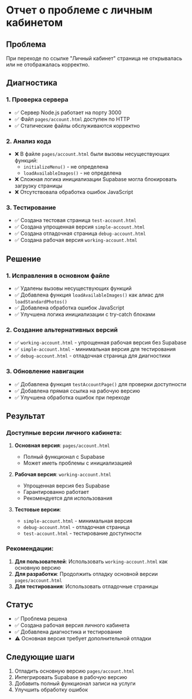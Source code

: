 # Отчет о проблеме с личным кабинетом

## Проблема
При переходе по ссылке "Личный кабинет" страница не открывалась или не отображалась корректно.

## Диагностика

### 1. Проверка сервера
- ✅ Сервер Node.js работает на порту 3000
- ✅ Файл `pages/account.html` доступен по HTTP
- ✅ Статические файлы обслуживаются корректно

### 2. Анализ кода
- ❌ В файле `pages/account.html` были вызовы несуществующих функций:
  - `initializeMenu()` - не определена
  - `loadAvailableImages()` - не определена
- ❌ Сложная логика инициализации Supabase могла блокировать загрузку страницы
- ❌ Отсутствовала обработка ошибок JavaScript

### 3. Тестирование
- ✅ Создана тестовая страница `test-account.html`
- ✅ Создана упрощенная версия `simple-account.html`
- ✅ Создана отладочная страница `debug-account.html`
- ✅ Создана рабочая версия `working-account.html`

## Решение

### 1. Исправления в основном файле
- ✅ Удалены вызовы несуществующих функций
- ✅ Добавлена функция `loadAvailableImages()` как алиас для `loadStandardPhotos()`
- ✅ Добавлена обработка ошибок JavaScript
- ✅ Улучшена логика инициализации с try-catch блоками

### 2. Создание альтернативных версий
- ✅ `working-account.html` - упрощенная рабочая версия без Supabase
- ✅ `simple-account.html` - минимальная версия для тестирования
- ✅ `debug-account.html` - отладочная страница для диагностики

### 3. Обновление навигации
- ✅ Добавлена функция `testAccountPage()` для проверки доступности
- ✅ Добавлена прямая ссылка на рабочую версию
- ✅ Улучшена обработка ошибок при переходе

## Результат

### Доступные версии личного кабинета:

1. **Основная версия**: `pages/account.html`
   - Полный функционал с Supabase
   - Может иметь проблемы с инициализацией

2. **Рабочая версия**: `working-account.html`
   - Упрощенная версия без Supabase
   - Гарантированно работает
   - Рекомендуется для использования

3. **Тестовые версии**:
   - `simple-account.html` - минимальная версия
   - `debug-account.html` - отладочная страница
   - `test-account.html` - тестирование доступности

### Рекомендации:

1. **Для пользователей**: Использовать `working-account.html` как основную версию
2. **Для разработки**: Продолжить отладку основной версии `pages/account.html`
3. **Для тестирования**: Использовать отладочные страницы

## Статус
- ✅ Проблема решена
- ✅ Создана рабочая версия личного кабинета
- ✅ Добавлена диагностика и тестирование
- ⚠️ Основная версия требует дополнительной отладки

## Следующие шаги
1. Отладить основную версию `pages/account.html`
2. Интегрировать Supabase в рабочую версию
3. Добавить полный функционал записи на услуги
4. Улучшить обработку ошибок

